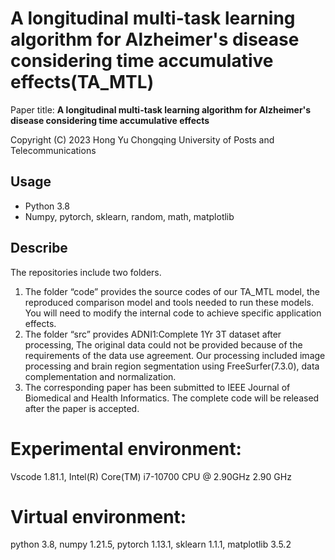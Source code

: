 # A longitudinal multi-task learning algorithm for Alzheimer's disease considering time accumulative effects(TA_MTL)

Paper title:
**A longitudinal multi-task learning algorithm for Alzheimer's disease considering time accumulative effects**

Copyright (C) 2023
Hong Yu
Chongqing University of Posts and Telecommunications

## Usage

- Python 3.8
- Numpy, pytorch, sklearn, random, math, matplotlib

## Describe

The repositories include two folders. 

1. The folder  “code” provides the source codes of our TA_MTL model, the reproduced comparison model and tools needed to run these models. You will need to modify the internal code to achieve specific application effects.
2. The folder  “src” provides ADNI1:Complete 1Yr 3T dataset after processing, The original data could not be provided because of the requirements of the data use agreement. Our processing included image processing and brain region segmentation using FreeSurfer(7.3.0), data complementation and normalization.
3. The corresponding paper has been submitted to IEEE Journal of Biomedical and Health Informatics. The complete code will be released after the paper is accepted. 

# Experimental environment:

Vscode 1.81.1, Intel(R) Core(TM) i7-10700 CPU @ 2.90GHz   2.90 GHz

# Virtual environment:

python 3.8, numpy 1.21.5, pytorch 1.13.1, sklearn 1.1.1, matplotlib 3.5.2
